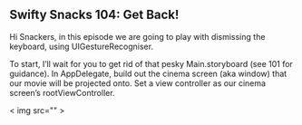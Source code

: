 <h2>Swifty Snacks 104: Get Back!</h2>

Hi Snackers, in this episode we are going to play with dismissing the keyboard, using UIGestureRecogniser.

To start, I’ll wait for you to get rid of that pesky Main.storyboard (see 101 for guidance). In AppDelegate, build out the cinema screen (aka window) that our movie will be projected onto. Set a view controller as our cinema screen’s rootViewController.

< img src="" >
